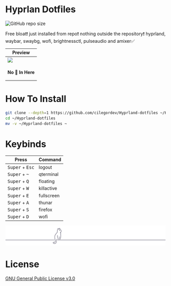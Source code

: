 # Hyprlan Dotfiles

![GitHub repo size](https://img.shields.io/github/repo-size/cilegordev/Hyprland-dotfiles?style=for-the-badge&color=808080)

Free bloat❗️ just installed from repo❗️ nothing outside the repository❗️ hyprland, waybar, swaybg, wofi, brightnessctl, pulseaudio and amixer✅

|  Preview  |
|  -  |
|  ![](src/cover.png)  |
| <p align="center"> **No 🍚 In Here** </p> |

# How To Install

```zsh
git clone --depth=1 https://github.com/cilegordev/Hyprland-dotfiles ~/Hyprland-dotfiles
cd ~/Hyprland-dotfiles
mv -v ~/Hyprland-dotfiles ~
```
# Keybinds

|  Press  |  Command  |
|  -  |  -  |
| <kbd>Super</kbd> + <kbd>Esc</kbd> | logout
| <kbd>Super</kbd> + <kbd>~</kbd> | qterminal
| <kbd>Super</kbd> + <kbd>Q</kbd> | floating
| <kbd>Super</kbd> + <kbd>W</kbd> | killactive
| <kbd>Super</kbd> + <kbd>E</kbd> | fullscreen
| <kbd>Super</kbd> + <kbd>A</kbd> | thunar
| <kbd>Super</kbd> + <kbd>S</kbd> | firefox
| <kbd>Super</kbd> + <kbd>D</kbd> | wofi

 <p align="center"> 
   <img src="cat-on-line.png">
 </p> 

# License

[GNU General Public License v3.0](LICENSE)
